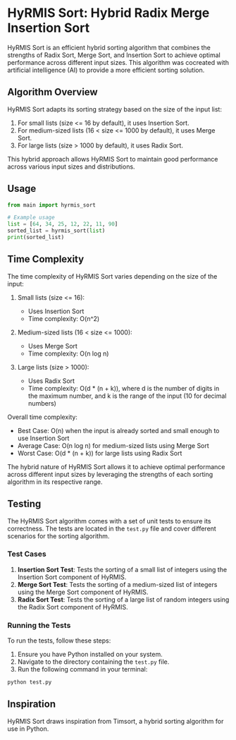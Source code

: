
# HyRMIS Sort: Hybrid Radix Merge Insertion Sort

HyRMIS Sort is an efficient hybrid sorting algorithm that combines the strengths of Radix Sort, Merge Sort, and Insertion Sort to achieve optimal performance across different input sizes. This algorithm was cocreated with artificial intelligence (AI) to provide a more efficient sorting solution.

## Algorithm Overview

HyRMIS Sort adapts its sorting strategy based on the size of the input list:

1. For small lists (size <= 16 by default), it uses Insertion Sort.
2. For medium-sized lists (16 < size <= 1000 by default), it uses Merge Sort.
3. For large lists (size > 1000 by default), it uses Radix Sort.

This hybrid approach allows HyRMIS Sort to maintain good performance across various input sizes and distributions.

## Usage

```python
from main import hyrmis_sort

# Example usage
list = [64, 34, 25, 12, 22, 11, 90]
sorted_list = hyrmis_sort(list)
print(sorted_list)
```

## Time Complexity

The time complexity of HyRMIS Sort varies depending on the size of the input:

1. Small lists (size <= 16):
   - Uses Insertion Sort
   - Time complexity: O(n^2)

2. Medium-sized lists (16 < size <= 1000):
   - Uses Merge Sort
   - Time complexity: O(n log n)

3. Large lists (size > 1000):
   - Uses Radix Sort
   - Time complexity: O(d * (n + k)), where d is the number of digits in the maximum number, and k is the range of the input (10 for decimal numbers)

Overall time complexity:
- Best Case: O(n) when the input is already sorted and small enough to use Insertion Sort
- Average Case: O(n log n) for medium-sized lists using Merge Sort
- Worst Case: O(d * (n + k)) for large lists using Radix Sort

The hybrid nature of HyRMIS Sort allows it to achieve optimal performance across different input sizes by leveraging the strengths of each sorting algorithm in its respective range.

## Testing

The HyRMIS Sort algorithm comes with a set of unit tests to ensure its correctness. The tests are located in the `test.py` file and cover different scenarios for the sorting algorithm.

### Test Cases

1. **Insertion Sort Test**: Tests the sorting of a small list of integers using the Insertion Sort component of HyRMIS.
2. **Merge Sort Test**: Tests the sorting of a medium-sized list of integers using the Merge Sort component of HyRMIS.
3. **Radix Sort Test**: Tests the sorting of a large list of random integers using the Radix Sort component of HyRMIS.

### Running the Tests

To run the tests, follow these steps:

1. Ensure you have Python installed on your system.
2. Navigate to the directory containing the `test.py` file.
3. Run the following command in your terminal:

```bash
python test.py
```

## Inspiration

HyRMIS Sort draws inspiration from Timsort, a hybrid sorting algorithm for use in Python. 